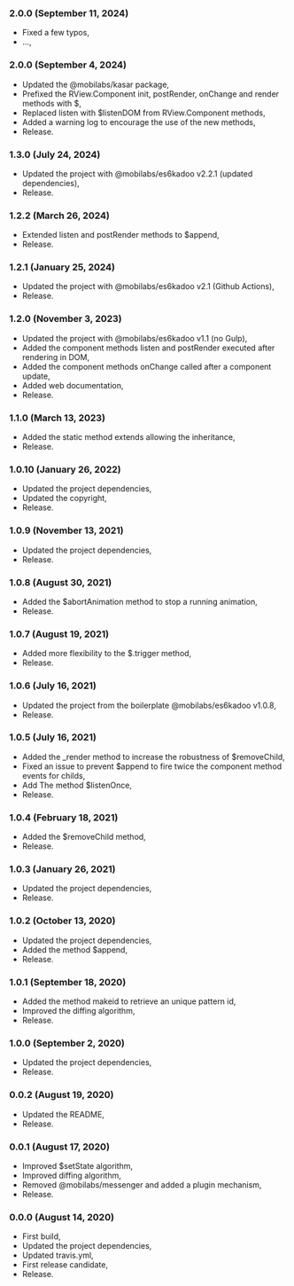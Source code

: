 ###

### 2.0.0 (September 11, 2024)

  * Fixed a few typos,
  * ...,


### 2.0.0 (September 4, 2024)

  * Updated the @mobilabs/kasar package,
  * Prefixed the RView.Component init, postRender, onChange and render methods with $,
  * Replaced listen with $listenDOM from RView.Component methods,
  * Added a warning log to encourage the use of the new methods,
  * Release.


### 1.3.0 (July 24, 2024)

  * Updated the project with @mobilabs/es6kadoo v2.2.1 (updated dependencies),
  * Release.


### 1.2.2 (March 26, 2024)

  * Extended listen and postRender methods to $append,
  * Release.


### 1.2.1 (January 25, 2024)

  * Updated the project with @mobilabs/es6kadoo v2.1 (Github Actions),
  * Release.


### 1.2.0 (November 3, 2023)

  * Updated the project with @mobilabs/es6kadoo v1.1 (no Gulp),
  * Added the component methods listen and postRender executed after rendering in DOM,
  * Added the component methods onChange called after a component update,
  * Added web documentation,
  * Release.


### 1.1.0 (March 13, 2023)

  * Added the static method extends allowing the inheritance,
  * Release.


### 1.0.10 (January 26, 2022)

  * Updated the project dependencies,
  * Updated the copyright,
  * Release.


### 1.0.9 (November 13, 2021)

  * Updated the project dependencies,
  * Release.


### 1.0.8 (August 30, 2021)

  * Added the $abortAnimation method to stop a running animation,
  * Release.


### 1.0.7 (August 19, 2021)

  * Added more flexibility to the $.trigger method,
  * Release.


### 1.0.6 (July 16, 2021)

  * Updated the project from the boilerplate @mobilabs/es6kadoo v1.0.8,
  * Release.


### 1.0.5 (July 16, 2021)

  * Added the _render method to increase the robustness of $removeChild,
  * Fixed an issue to prevent $append to fire twice the component method events for childs,
  * Add The method $listenOnce,
  * Release.


### 1.0.4 (February 18, 2021)

  * Added the $removeChild method,
  * Release.


### 1.0.3 (January 26, 2021)

  * Updated the project dependencies,
  * Release.


### 1.0.2 (October 13, 2020)

  * Updated the project dependencies,
  * Added the method $append,
  * Release.


### 1.0.1 (September 18, 2020)

  * Added the method makeid to retrieve an unique pattern id,
  * Improved the diffing algorithm,
  * Release.


### 1.0.0 (September 2, 2020)

  * Updated the project dependencies,
  * Release.


### 0.0.2 (August 19, 2020)

  * Updated the README,
  * Release.


### 0.0.1 (August 17, 2020)

  * Improved $setState algorithm,
  * Improved diffing algorithm,
  * Removed @mobilabs/messenger and added a plugin mechanism,
  * Release.


### 0.0.0 (August 14, 2020)

  * First build,
  * Updated the project dependencies,
  * Updated travis.yml,
  * First release candidate,
  * Release.
